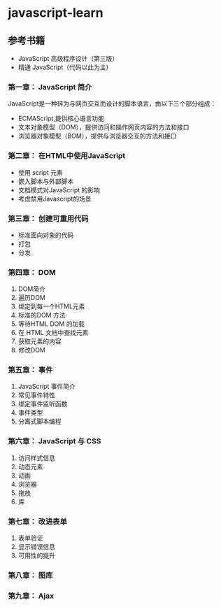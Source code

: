 # javascript-learn
## 参考书籍
* JavaScript 高级程序设计（第三版）<br>
* 精通 JavaScript（代码以此为主）
### 第一章： JavaScript 简介
  JavaScript是一种转为与网页交互而设计的脚本语言，由以下三个部分组成：
 
  * ECMAScript,提供核心语言功能
  * 文本对象模型（DOM），提供访问和操作网页内容的方法和接口
  * 浏览器对象模型（BOM），提供与浏览器交互的方法和接口

### 第二章： 在HTML中使用JavaScript

* 使用 script 元素
* 嵌入脚本与外部脚本
* 文档模式对JavaScript 的影响
* 考虑禁用Javascript的场景

### 第三章： 创建可重用代码

* 标准面向对象的代码
* 打包
* 分发

### 第四章： DOM

1. DOM简介
2. 遍历DOM
3. 绑定到每一个HTML元素 
4. 标准的DOM 方法
5. 等待HTML DOM 的加载
6. 在 HTML 文档中查找元素
7. 获取元素的内容
8. 修改DOM

### 第五章： 事件

1. JavaScript 事件简介
2. 常见事件特性
3. 绑定事件监听函数
4. 事件类型
5. 分离式脚本编程

### 第六章： JavaScript 与 CSS
1. 访问样式信息
2. 动态元素
3. 动画
4. 浏览器
5. 拖放
6. 库

### 第七章： 改进表单
1. 表单验证
2. 显示错误信息
3. 可用性的提升

### 第八章： 图库

### 第九章： Ajax